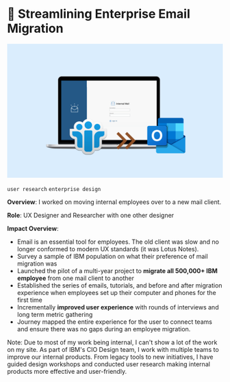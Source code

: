 <!--metadata
date = 2019-01-19
shortname = "Enterprise Mail Migration"
slug = "ibm-mail"
head_title = "Enterprise Mail Migration"
-->

# 📨 Streamlining Enterprise Email Migration

![mailmigration](assets/images/ibm-mail.png)
<div class="tags">
  <code class="tag-purple">user research</code>
  <code class="tag-blue">enterprise design</code>
</div>

**Overview**: I worked on moving internal employees over to a new mail client.

**Role**: UX Designer and Researcher with one other designer

**Impact Overview**:
- Email is an essential tool for employees. The old client was slow and no longer conformed to modern UX standards (it was Lotus Notes).
- Survey a sample of IBM population on what their preference of mail migration was
- Launched the pilot of a multi-year project to **migrate all 500,000+ IBM employee** from one mail client to another
- Established the series of emails, tutorials, and before and after migration experience when employees set up their computer and phones for the first time
- Incrementally **improved user experience** with rounds of interviews and long term metric gathering
- Journey mapped the entire experience for the user to connect teams and ensure there was no gaps during an employee migration.


Note: Due to most of my work being internal, I can't show a lot of the work on my site. As part of IBM's CIO Design team, I work with multiple teams to improve our internal products. From legacy tools to new initiatives, I have guided design workshops and conducted user research making internal products more effective and user-friendly.
